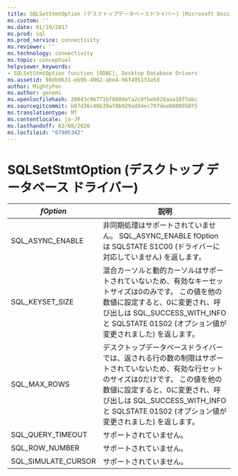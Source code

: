 ```yaml
---
title: SQLSetStmtOption (デスクトップデータベースドライバー) |Microsoft Docs
ms.custom: ''
ms.date: 01/19/2017
ms.prod: sql
ms.prod_service: connectivity
ms.reviewer: ''
ms.technology: connectivity
ms.topic: conceptual
helpviewer_keywords:
- SQLSetStmtOption function [ODBC], Desktop Database Drivers
ms.assetid: 98db9631-eb9b-4962-abe4-96f495133a5d
author: MightyPen
ms.author: genemi
ms.openlocfilehash: 20043c96771bf888defa2c8fbeb028aaa18f5abc
ms.sourcegitcommit: b87d36c46b39af8b929ad94ec707dee8800950f5
ms.translationtype: MT
ms.contentlocale: ja-JP
ms.lasthandoff: 02/08/2020
ms.locfileid: "67905342"
---
```

# <a name="sqlsetstmtoption-desktop-database-drivers"></a>SQLSetStmtOption (デスクトップ データベース ドライバー)

|*fOption*|説明|  
|---------------|--------------|  
|SQL_ASYNC_ENABLE|非同期処理はサポートされていません。 SQL_ASYNC_ENABLE fOption は SQLSTATE S1C00 (ドライバーに対応していません) を返します。|  
|SQL_KEYSET_SIZE|混合カーソルと動的カーソルはサポートされていないため、有効なキーセットサイズは0のみです。 この値を他の数値に設定すると、0に変更され、呼び出しは SQL_SUCCESS_WITH_INFO と SQLSTATE 01S02 (オプション値が変更されました) を返します。|  
|SQL_MAX_ROWS|デスクトップデータベースドライバーでは、返される行の数の制限はサポートされていないため、有効な行セットのサイズは0だけです。 この値を他の数値に設定すると、0に変更され、呼び出しは SQL_SUCCESS_WITH_INFO と SQLSTATE 01S02 (オプション値が変更されました) を返します。|  
|SQL_QUERY_TIMEOUT|サポートされていません。|  
|SQL_ROW_NUMBER|サポートされていません。|  
|SQL_SIMULATE_CURSOR|サポートされていません。|
